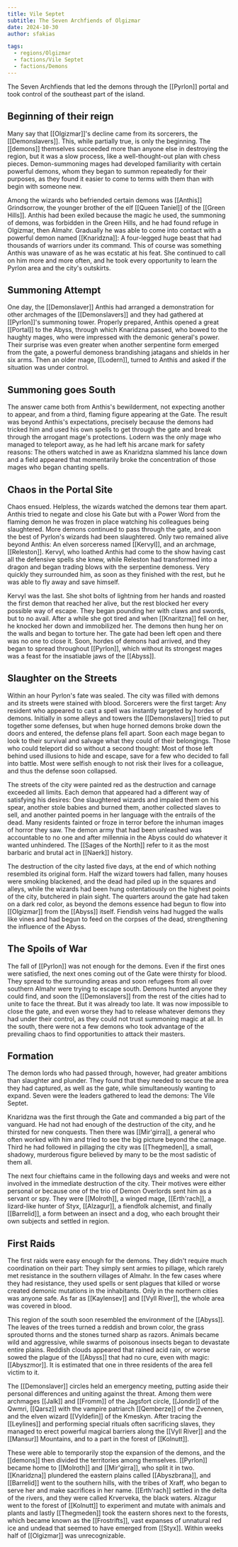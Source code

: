 ```yaml
---
title: Vile Septet
subtitle: The Seven Archfiends of Olgizmar
date: 2024-10-30
author: sfakias

tags:
  - regions/Olgizmar
  - factions/Vile Septet
  - factions/Demons
---
```


The Seven Archfiends that led the demons through the [[Pyrlon]] portal and took control of the southeast part of the island.

## Beginning of their reign

Many say that [[Olgizmar]]'s decline came from its sorcerers, the [[Demonslavers]]. This, while partially true, is only the beginning. The [[demons]] themselves succeeded more than anyone else in destroying the region, but it was a slow process, like a well-thought-out plan with chess pieces. Demon-summoning mages had developed familiarity with certain powerful demons, whom they began to summon repeatedly for their purposes, as they found it easier to come to terms with them than with begin with someone new.

Among the wizards who befriended certain demons was [[Anthis]] Grindsorrow, the younger brother of the elf [[Queen Taniel]] of the [[Green Hills]]. Anthis had been exiled because the magic he used, the summoning of demons, was forbidden in the Green Hills, and he had found refuge in Olgizmar, then Almahr. Gradually he was able to come into contact with a powerful demon named [[Knaridzna]]: A four-legged huge beast that had thousands of warriors under its command. This of course was something Anthis was unaware of as he was ecstatic at his feat. She continued to call on him more and more often, and he took every opportunity to learn the Pyrlon area and the city's outskirts.

## Summoning Attempt

One day, the [[Demonslaver]] Anthis had arranged a demonstration for other archmages of the [[Demonslavers]] and they had gathered at [[Pyrlon]]'s summoning tower. Properly prepared, Anthis opened a great [[Portal]] to the Abyss, through which Knaridzna passed, who bowed to the haughty mages, who were impressed with the demonic general's power. Their surprise was even greater when another serpentine form emerged from the gate, a powerful demoness brandishing jatagans and shields in her six arms. Then an older mage, [[Lodern]], turned to Anthis and asked if the situation was under control.

## Summoning goes South

The answer came both from Anthis's bewilderment, not expecting another to appear, and from a third, flaming figure appearing at the Gate. The result was beyond Anthis's expectations, precisely because the demons had tricked him and used his own spells to get through the gate and break through the arrogant mage's protections. Lodern was the only mage who managed to teleport away, as he had left his arcane mark for safety reasons: The others watched in awe as Knaridzna slammed his lance down and a field appeared that momentarily broke the concentration of those mages who began chanting spells.

## Chaos in the Portal Site

Chaos ensued. Helpless, the wizards watched the demons tear them apart. Anthis tried to negate and close his Gate but with a Power Word from the flaming demon he was frozen in place watching his colleagues being slaughtered. More demons continued to pass through the gate, and soon the best of Pyrlon's wizards had been slaughtered. Only two remained alive beyond Anthis: An elven sorceress named [[Kervyl]], and an archmage, [[Releston]]. Kervyl, who loathed Anthis had come to the show having cast all the defensive spells she knew, while Releston had transformed into a dragon and began trading blows with the serpentine demoness. Very quickly they surrounded him, as soon as they finished with the rest, but he was able to fly away and save himself.

Kervyl was the last. She shot bolts of lightning from her hands and roasted the first demon that reached her alive, but the rest blocked her every possible way of escape. They began pounding her with claws and swords, but to no avail. After a while she got tired and when [[Knaritzna]] fell on her, he knocked her down and immobilized her. The demons then hung her on the walls and began to torture her. The gate had been left open and there was no one to close it. Soon, hordes of demons had arrived, and they began to spread throughout [[Pyrlon]], which without its strongest mages was a feast for the insatiable jaws of the [[Abyss]].

## Slaughter on the Streets

Within an hour Pyrlon's fate was sealed. The city was filled with demons and its streets were stained with blood. Sorcerers were the first target: Any resident who appeared to cast a spell was instantly targeted by hordes of demons. Initially in some alleys and towers the [[Demonslavers]] tried to put together some defenses, but when huge horned demons broke down the doors and entered, the defense plans fell apart. Soon each mage began to look to their survival and salvage what they could of their belongings. Those who could teleport did so without a second thought: Most of those left behind used illusions to hide and escape, save for a few who decided to fall into battle. Most were selfish enough to not risk their lives for a colleague, and thus the defense soon collapsed.

The streets of the city were painted red as the destruction and carnage exceeded all limits. Each demon that appeared had a different way of satisfying his desires: One slaughtered wizards and impaled them on his spear, another stole babies and burned them, another collected slaves to sell, and another painted poems in her language with the entrails of the dead. Many residents fainted or froze in terror before the inhuman images of horror they saw. The demon army that had been unleashed was accountable to no one and after millennia in the Abyss could do whatever it wanted unhindered. The [[Sages of the North]] refer to it as the most barbaric and brutal act in [[Naerk]] history.

The destruction of the city lasted five days, at the end of which nothing resembled its original form. Half the wizard towers had fallen, many houses were smoking blackened, and the dead had piled up in the squares and alleys, while the wizards had been hung ostentatiously on the highest points of the city, butchered in plain sight. The quarters around the gate had taken on a dark red color, as beyond the demons essence had begun to flow into [[Olgizmar]] from the [[Abyss]] itself. Fiendish veins had hugged the walls like vines and had begun to feed on the corpses of the dead, strengthening the influence of the Abyss.

## Τhe Spoils of War

The fall of [[Pyrlon]] was not enough for the demons. Even if the first ones were satisfied, the next ones coming out of the Gate were thirsty for blood. They spread to the surrounding areas and soon refugees from all over southern Almahr were trying to escape south. Demons hunted anyone they could find, and soon the [[Demonslavers]] from the rest of the cities had to unite to face the threat. But it was already too late. It was now impossible to close the gate, and even worse they had to release whatever demons they had under their control, as they could not trust summoning magic at all. In the south, there were not a few demons who took advantage of the prevailing chaos to find opportunities to attack their masters.

## Formation

The demon lords who had passed through, however, had greater ambitions than slaughter and plunder. They found that they needed to secure the area they had captured, as well as the gate, while simultaneously wanting to expand. Seven were the leaders gathered to lead the demons: The Vile Septet.

Knaridzna was the first through the Gate and commanded a big part of the vanguard. He had not had enough of the destruction of the city, and he thirsted for new conquests. Then there was [[Mir'girra]], a general who often worked with him and tried to see the big picture beyond the carnage. Third he had followed in pillaging the city was [[Thegmeden]], a small, shadowy, murderous figure believed by many to be the most sadistic of them all.

The next four chieftains came in the following days and weeks and were not involved in the immediate destruction of the city. Their motives were either personal or because one of the trio of Demon Overlords sent him as a servant or spy. They were [[Molroth]], a winged mage, [[Erth'rach]], a lizard-like hunter of Styx, [[Alzagur]], a fiendfolk alchemist, and finally [[Barrelid]], a form between an insect and a dog, who each brought their own subjects and settled in region.

## First Raids

The first raids were easy enough for the demons. They didn't require much coordination on their part: They simply sent armies to pillage, which rarely met resistance in the southern villages of Almahr. In the few cases where they had resistance, they used spells or sent plagues that killed or worse created demonic mutations in the inhabitants. Only in the northern cities was anyone safe. As far as [[Kaylensev]] and [[Vyll River]], the whole area was covered in blood.

This region of the south soon resembled the environment of the [[Abyss]]. The leaves of the trees turned a reddish and brown color, the grass sprouted thorns and the stones turned sharp as razors. Animals became wild and aggressive, while swarms of poisonous insects began to devastate entire plains. Reddish clouds appeared that rained acid rain, or worse sowed the plague of the [[Abyss]] that had no cure, even with magic: [[Abyszmor]]. It is estimated that one in three residents of the area fell victim to it.

The [[Demonslaver]] circles held an emergency meeting, putting aside their personal differences and uniting against the threat. Among them were archmages [[Jalk]] and [[Fromm]] of the Jagsfort circle, [[Jondir]] of the Qwmri, [[Qarsz]] with the vampire patriarch [[Qemberze]] of the Zvennen, and the elven wizard [[Vyldefin]] of the Kmeskyn. After tracing the [[Leylines]] and performing special rituals often sacrificing slaves, they managed to erect powerful magical barriers along the [[Vyll River]] and the [[Mansur]] Mountains, and to a part in the forest of [[Kolnutt]].

These were able to temporarily stop the expansion of the demons, and the [[demons]] then divided the territories among themselves. [[Pyrlon]] became home to [[Molroth]] and [[Mir'girra]], who split it in two. [[Knaridzna]] plundered the eastern plains called [[Abyszbrana]], and [[Barrelid]] went to the southern hills, with the tribes of Xraff, who began to serve her and make sacrifices in her name. [[Erth'rach]] settled in the delta of the rivers, and they were called Krverveka, the black waters. Alzagur went to the forest of [[Kolnutt]] to experiment and mutate with animals and plants and lastly [[Thegmeden]] took the eastern shores next to the forests, which became known as the [[Frostrifts]], vast expanses of unnatural red ice and undead that seemed to have emerged from [[Styx]]. Within weeks half of [[Olgizmar]] was unrecognizable.
